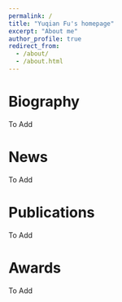 ```yaml
---
permalink: /
title: "Yuqian Fu's homepage"
excerpt: "About me"
author_profile: true
redirect_from: 
  - /about/
  - /about.html
---
```


Biography
======
To Add


News
======
To Add


Publications
======
To Add

Awards
======
To Add


